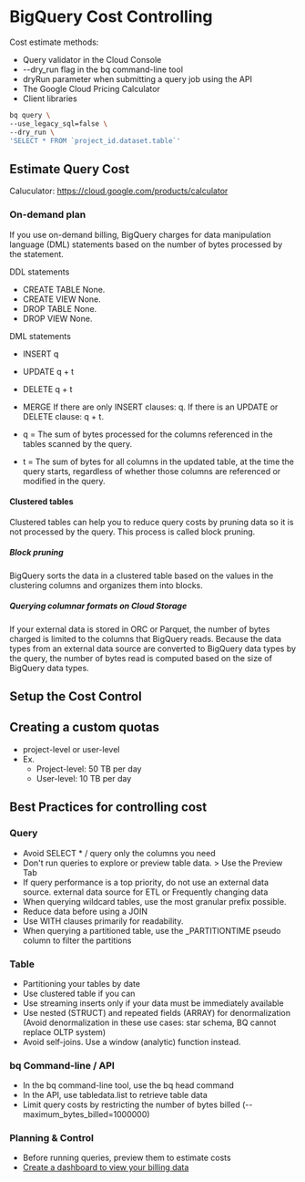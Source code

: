 # BigQuery Cost Controlling

Cost estimate methods:
- Query validator in the Cloud Console
- --dry_run flag in the bq command-line tool
- dryRun parameter when submitting a query job using the API
- The Google Cloud Pricing Calculator
- Client libraries


```bash
bq query \
--use_legacy_sql=false \
--dry_run \
'SELECT * FROM `project_id.dataset.table`'
```
## Estimate Query Cost
Caluculator: https://cloud.google.com/products/calculator

### On-demand plan
If you use on-demand billing, BigQuery charges for data manipulation language (DML) statements based on the number of bytes processed by the statement.

DDL statements
- CREATE TABLE    None.
- CREATE VIEW     None.
- DROP TABLE      None.
- DROP VIEW 	  None.

DML statements
- INSERT 	q
- UPDATE 	q + t
- DELETE 	q + t
- MERGE 	If there are only INSERT clauses: q. If there is an UPDATE or DELETE clause: q + t.


- q = The sum of bytes processed for the columns referenced in the tables scanned by the query.
- t = The sum of bytes for all columns in the updated table, at the time the query starts, regardless of whether those columns are referenced or modified in the query.

#### Clustered tables
Clustered tables can help you to reduce query costs by pruning data so it is not processed by the query. This process is called block pruning.

##### Block pruning
BigQuery sorts the data in a clustered table based on the values in the clustering columns and organizes them into blocks.

##### Querying columnar formats on Cloud Storage
If your external data is stored in ORC or Parquet, the number of bytes charged is limited to the columns that BigQuery reads. Because the data types from an external data source are converted to BigQuery data types by the query, the number of bytes read is computed based on the size of BigQuery data types.

## Setup the Cost Control

## Creating a custom quotas
- project-level or user-level
- Ex. 
    - Project-level: 50 TB per day
    - User-level: 10 TB per day

## Best Practices for controlling cost

### Query
- Avoid SELECT * / query only the columns you need
- Don't run queries to explore or preview table data. > Use the Preview Tab
- If query performance is a top priority, do not use an external data source. external data source for ETL or Frequently changing data
- When querying wildcard tables, use the most granular prefix possible.
- Reduce data before using a JOIN
- Use WITH clauses primarily for readability.
- When querying a partitioned table, use the _PARTITIONTIME pseudo column to filter the partitions

### Table
- Partitioning your tables by date
- Use clustered table if you can
- Use streaming inserts only if your data must be immediately available
- Use nested (STRUCT) and repeated fields (ARRAY) for denormalization (Avoid denormalization in these use cases: star schema, BQ cannot replace OLTP system)
- Avoid self-joins. Use a window (analytic) function instead.
### bq Command-line / API
- In the bq command-line tool, use the bq head command
- In the API, use tabledata.list to retrieve table data
- Limit query costs by restricting the number of bytes billed (--maximum_bytes_billed=1000000)

### Planning & Control
- Before running queries, preview them to estimate costs
- [Create a dashboard to view your billing data](https://cloud.google.com/billing/docs/how-to/export-data-bigquery-setup#how-to-enable)




